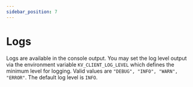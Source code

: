 ```yaml
---
sidebar_position: 7
---
```


# Logs

Logs are available in the console output. You may set the log level output via
the environment variable `KV_CLIENT_LOG_LEVEL` which defines the minimum level
for logging. Valid values are `"DEBUG", "INFO", "WARN", "ERROR"`. The default
log level is `INFO`.
